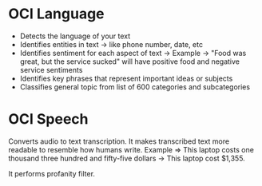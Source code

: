 # OCI Language

- Detects the language of your text
- Identifies entities in text -> like phone number, date, etc
- Identifies sentiment for each aspect of text -> Example -> "Food was great, but the service sucked" will have positive food and negative service sentiments
- Identifies key phrases that represent important ideas or subjects
- Classifies general topic from list of 600 categories and subcategories

# OCI Speech

Converts audio to text transcription. It makes transcribed text more readable to resemble how humans write. Example => This laptop costs one thousand three hundred and fifty-five dollars -> This laptop cost $1,355.

It performs profanity filter.